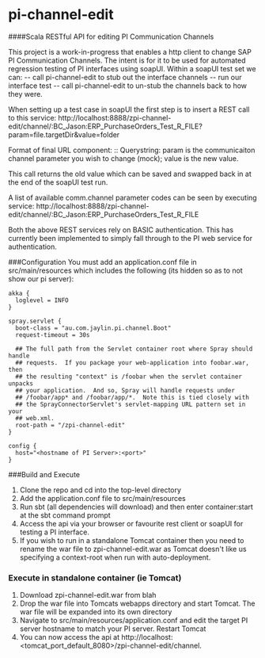 pi-channel-edit
===============

####Scala RESTful API for editing PI Communication Channels

This project is a work-in-progress that enables a http client to change SAP PI Communication Channels. The intent is for it to be used for automated regression testing of PI interfaces using soapUI.
Within a soapUI test set we can:
-- call pi-channel-edit to stub out the interface channels
-- run our interface test
-- call pi-channel-edit to un-stub the channels back to how they were.

When setting up a test case in soapUI the first step is to insert a REST call to this service:
    http://localhost:8888/zpi-channel-edit/channel/:BC_Jason:ERP_PurchaseOrders_Test_R_FILE?param=file.targetDir&value=folder

Format of final URL component: <Party>:<Component>:<ChannelID>
Querystring: param is the communicaiton channel parameter you wish to change (mock); value is the new value.

This call returns the old value which can be saved and swapped back in at the end of the soapUI test run.

A list of available comm.channel parameter codes can be seen by executing service:
    http://localhost:8888/zpi-channel-edit/channel/:BC_Jason:ERP_PurchaseOrders_Test_R_FILE

Both the above REST services rely on BASIC authentication. This has currently been implemented to simply fall through to the PI web service for authentication.

###Configuration
You must add an application.conf file in src/main/resources which includes the following (its hidden so as to not show our pi server):

    akka {
      loglevel = INFO
    }
    
    spray.servlet {
      boot-class = "au.com.jaylin.pi.channel.Boot"
      request-timeout = 30s
      
      ## The full path from the Servlet container root where Spray should handle
      ## requests.  If you package your web-application into foobar.war, then
      ## the resulting "context" is /foobar when the servlet container unpacks
      ## your application.  And so, Spray will handle requests under
      ## /foobar/app* and /foobar/app/*.  Note this is tied closely with
      ## the SprayConnectorServlet's servlet-mapping URL pattern set in your
      ## web.xml.
      root-path = "/zpi-channel-edit"
    }
    
    config {
      host="<hostname of PI Server>:<port>"
    }

###Build and Execute
1. Clone the repo and cd into the top-level directory
2. Add the application.conf file to src/main/resources
3. Run sbt (all dependencies will download) and then enter container:start at the sbt command prompt
4. Access the api via your browser or favourite rest client or soapUI for testing a PI interface.
5. If you wish to run in a standalone Tomcat container then you need to rename the war file to zpi-channel-edit.war as Tomcat doesn't like us specifying a context-root when run with auto-deployment.

### Execute in standalone container (ie Tomcat)
1. Download zpi-channel-edit.war from blah
2. Drop the war file into Tomcats webapps directory and start Tomcat. The war file will be expanded into its own directory
3. Navigate to src/main/resources/application.conf and edit the target PI server hostname to match your PI server. Restart Tomcat
4. You can now access the api at http://localhost:<tomcat\_port\_default_8080>/zpi-channel-edit/channel.

